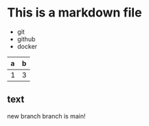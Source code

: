 # This is a markdown file

- git
- github
- docker

|a|b|
|:-|:-|
|1|3|


## text

new branch
branch is main!
